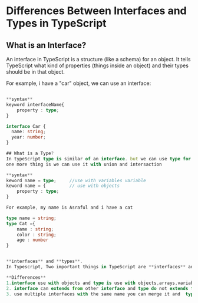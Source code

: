 # Differences Between Interfaces and Types in TypeScript

## What is an Interface?
An interface in TypeScript is  a  structure (like a schema)  for an object. It tells TypeScript what kind of properties (things inside an object) and their types should be in that object.

For example, i have a "car" object, we can use an interface:

```typescript

**syntax**
keyword interfaceName{
    property : type;
}

interface Car {     
  name: string;
  year: number;
}

## What is a Type?
In typeScript type is similar of an interface. but we can use type for more things. we can use types for a variable structure, for a object structure etc.
one more thing is we can use it with union and intersaction

**syntax**
keword name = type;     //use with variables variable
keword name = {         // use with objects
    property : type;
}

For example, my name is Asraful and i have a cat

type name = string;
type Cat ={
    name : string;
    color : string;
    age : number
} 


**interfaces** and **types**. 
In Typescript, Two important things in TypeScript are **interfaces** and **types**. These help us define what kind of data we are working with, like objects and variables. But they are a little different from each other. 

**Differences**
1.interface use with objects and type is use with objects,arrays,variables and more 
2. interface can extends from other interface and type do not extends from other type 
3. use multiple interfaces with the same name you can merge it and  type cannot do this 



